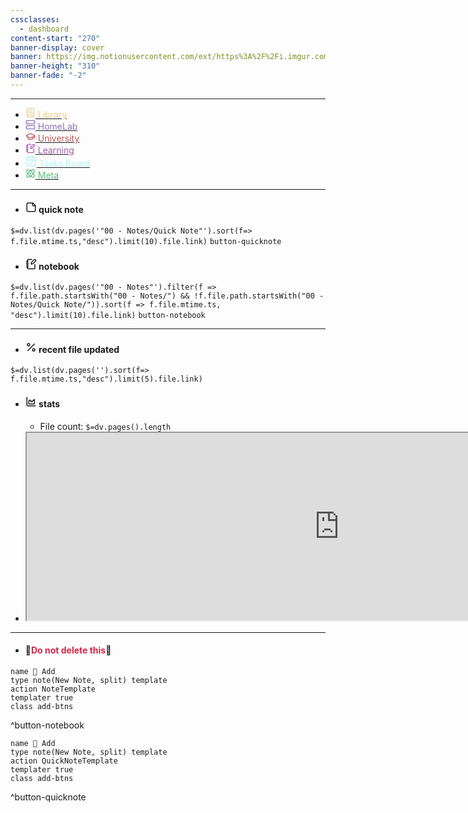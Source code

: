 ```yaml
---
cssclasses:
  - dashboard
content-start: "270"
banner-display: cover
banner: https://img.notionusercontent.com/ext/https%3A%2F%2Fi.imgur.com%2FT4TdY8g.gif/size/?exp=1738572311&sig=VidfUZNPRuF23V4-OPkanJmHaG_jhiPWIt4uJhnmVak
banner-height: "310"
banner-fade: "-2"
---
```

---
+ [<svg xmlns="http://www.w3.org/2000/svg" color="#f2cb84" width="16" height="16" viewBox="0 0 24 24" fill="none" stroke="currentColor" stroke-width="2" stroke-linecap="round" stroke-linejoin="round" class="lucide lucide-book-text"><path d="M4 19.5v-15A2.5 2.5 0 0 1 6.5 2H19a1 1 0 0 1 1 1v18a1 1 0 0 1-1 1H6.5a1 1 0 0 1 0-5H20"/><path d="M8 11h8"/><path d="M8 7h6"/></svg><span style="color:#f2cb84"> Library</span>](🔖%20Library.md)
+ [<svg xmlns="http://www.w3.org/2000/svg" color="#9071bd" width="16" height="16" viewBox="0 0 24 24" fill="none" stroke="currentColor" stroke-width="2" stroke-linecap="round" stroke-linejoin="round" class="lucide lucide-server"><rect width="20" height="8" x="2" y="2" rx="2" ry="2"/><rect width="20" height="8" x="2" y="14" rx="2" ry="2"/><line x1="6" x2="6.01" y1="6" y2="6"/><line x1="6" x2="6.01" y1="18" y2="18"/></svg><span style="color:#9071bd"> HomeLab</span>](🧪%20HomeLab.md)
+ [<svg xmlns="http://www.w3.org/2000/svg" color="#bc5753" width="16" height="16" viewBox="0 0 24 24" fill="none" stroke="currentColor" stroke-width="2" stroke-linecap="round" stroke-linejoin="round" class="lucide lucide-graduation-cap"><path d="M21.42 10.922a1 1 0 0 0-.019-1.838L12.83 5.18a2 2 0 0 0-1.66 0L2.6 9.08a1 1 0 0 0 0 1.832l8.57 3.908a2 2 0 0 0 1.66 0z"/><path d="M22 10v6"/><path d="M6 12.5V16a6 3 0 0 0 12 0v-3.5"/></svg><span style="color:bc5753"> University</span>](🏫%20University.md)
+ [<svg xmlns="http://www.w3.org/2000/svg" color="#a95ab1" width="16" height="16" viewBox="0 0 24 24" fill="none" stroke="currentColor" stroke-width="2" stroke-linecap="round" stroke-linejoin="round" class="lucide lucide-notebook-pen"><path d="M13.4 2H6a2 2 0 0 0-2 2v16a2 2 0 0 0 2 2h12a2 2 0 0 0 2-2v-7.4"/><path d="M2 6h4"/><path d="M2 10h4"/><path d="M2 14h4"/><path d="M2 18h4"/><path d="M21.378 5.626a1 1 0 1 0-3.004-3.004l-5.01 5.012a2 2 0 0 0-.506.854l-.837 2.87a.5.5 0 0 0 .62.62l2.87-.837a2 2 0 0 0 .854-.506z"/></svg><span style="color:a95ab1"> Learning</span>](✏️%20Learning.md)
+ [<svg xmlns="http://www.w3.org/2000/svg" color="#b4f4f6" width="18" height="18" viewBox="0 0 24 24" fill="none" stroke="currentColor" stroke-width="2" stroke-linecap="round" stroke-linejoin="round" class="lucide lucide-calendar-check"><path d="M8 2v4"/><path d="M16 2v4"/><rect width="18" height="18" x="3" y="4" rx="2"/><path d="M3 10h18"/><path d="m9 16 2 2 4-4"/></svg><span style="color:#b4f4f6"> Tasks Board</span>](🗒️%20Task%20Board.md)
+ [<svg xmlns="http://www.w3.org/2000/svg" color="#5bbe7c" width="16" height="16" viewBox="0 0 24 24" fill="none" stroke="currentColor" stroke-width="2" stroke-linecap="round" stroke-linejoin="round" class="lucide lucide-atom"><circle cx="12" cy="12" r="1"/><path d="M20.2 20.2c2.04-2.03.02-7.36-4.5-11.9-4.54-4.52-9.87-6.54-11.9-4.5-2.04 2.03-.02 7.36 4.5 11.9 4.54 4.52 9.87 6.54 11.9 4.5Z"/><path d="M15.7 15.7c4.52-4.54 6.54-9.87 4.5-11.9-2.03-2.04-7.36-.02-11.9 4.5-4.52 4.54-6.54 9.87-4.5 11.9 2.03 2.04 7.36.02 11.9-4.5Z"/></svg><span style="color:5bbe7c"> Meta</span>](🚩%20Meta.md)
---
+  #### <svg xmlns="http://www.w3.org/2000/svg" width="18" height="18" viewBox="0 0 24 24" fill="none" stroke="currentColor" stroke-width="2" stroke-linecap="round" stroke-linejoin="round" class="lucide lucide-sticky-note"><path d="M16 3H5a2 2 0 0 0-2 2v14a2 2 0 0 0 2 2h14a2 2 0 0 0 2-2V8Z"/><path d="M15 3v4a2 2 0 0 0 2 2h4"/></svg> quick note
`$=dv.list(dv.pages('"00 - Notes/Quick Note"').sort(f=> f.file.mtime.ts,"desc").limit(10).file.link)`
`button-quicknote`
+ #### <svg xmlns="http://www.w3.org/2000/svg" width="18" height="18" viewBox="0 0 24 24" fill="none" stroke="currentColor" stroke-width="2" stroke-linecap="round" stroke-linejoin="round" class="lucide lucide-notebook-pen"><path d="M13.4 2H6a2 2 0 0 0-2 2v16a2 2 0 0 0 2 2h12a2 2 0 0 0 2-2v-7.4"/><path d="M2 6h4"/><path d="M2 10h4"/><path d="M2 14h4"/><path d="M2 18h4"/><path d="M21.378 5.626a1 1 0 1 0-3.004-3.004l-5.01 5.012a2 2 0 0 0-.506.854l-.837 2.87a.5.5 0 0 0 .62.62l2.87-.837a2 2 0 0 0 .854-.506z"/></svg> notebook 
`$=dv.list(dv.pages('"00 - Notes"').filter(f => f.file.path.startsWith("00 - Notes/") && !f.file.path.startsWith("00 - Notes/Quick Note/")).sort(f => f.file.mtime.ts, "desc").limit(10).file.link)`
`button-notebook`

---
+ #### <svg xmlns="http://www.w3.org/2000/svg" width="18" height="18" viewBox="0 0 24 24" fill="none" stroke="currentColor" stroke-width="2" stroke-linecap="round" stroke-linejoin="round" class="lucide lucide-percent"><line x1="19" x2="5" y1="5" y2="19"/><circle cx="6.5" cy="6.5" r="2.5"/><circle cx="17.5" cy="17.5" r="2.5"/></svg> recent file updated
`$=dv.list(dv.pages('').sort(f=> f.file.mtime.ts,"desc").limit(5).file.link)` 

+ #### <svg xmlns="http://www.w3.org/2000/svg" width="18" height="18" viewBox="0 0 24 24" fill="none" stroke="currentColor" stroke-width="2" stroke-linecap="round" stroke-linejoin="round" class="lucide lucide-chart-area"><path d="M3 3v16a2 2 0 0 0 2 2h16"/><path d="M7 11.207a.5.5 0 0 1 .146-.353l2-2a.5.5 0 0 1 .708 0l3.292 3.292a.5.5 0 0 0 .708 0l4.292-4.292a.5.5 0 0 1 .854.353V16a1 1 0 0 1-1 1H8a1 1 0 0 1-1-1z"/></svg> stats
	+ File count: `$=dv.pages().length` 
+ <iframe src="https://i.pinimg.com/originals/0b/5c/c0/0b5cc024841accd9a31a7b2daeb0e57b.gif" width="1000px" height="300px"></iframe>

---
+ #### 🚨<span style="color:d12544">Do not delete this</span>🚨
```button
name 📝 Add
type note(New Note, split) template
action NoteTemplate
templater true
class add-btns
```
^button-notebook

```button
name 📝 Add
type note(New Note, split) template
action QuickNoteTemplate
templater true
class add-btns
```
^button-quicknote